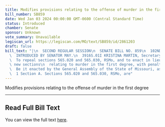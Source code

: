 ```yaml
---
title: Modifies provisions relating to the offense of murder in the first degree
bill_number: SB859
date: Wed Jan 03 2024 00:00:00 GMT-0600 (Central Standard Time)
status: Introduced
chamber: Senate
sponsor: Unknown
vote_summary: Unavailable
legiscan_url: https://legiscan.com/MO/text/SB859/id/2861203
draft: false
bill_text: "|\n  SECOND REGULAR SESSION\n  SENATE BILL NO. 859\n  102ND GENERA L ASSEMBLY\n\
  \  INTRODUCED BY SENATOR MAY.\n  3916S.01I KRISTINA MARTIN, Secretary\n  AN ACT\n\
  \  To repeal sections 565.020 and 565.030, RSMo, and to enact in lieu thereof three\
  \ new sections\n  relating to murder in the first degree, with penalty provisions.\n\
  \  Be it enacted by the General Assembly of the State of Missouri, as follows:\n\
  \  1 Section A. Sections 565.020 and 565.030, RSMo, are"
---
```

Modifies provisions relating to the offense of murder in the first degree

---

## Read Full Bill Text

You can view the full text [here](https://legiscan.com/MO/text/SB859/id/2861203).
